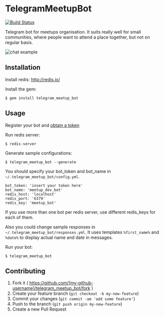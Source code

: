 # TelegramMeetupBot

[![Build Status](https://travis-ci.org/mendab1e/telegram_meetup_bot.svg)](https://travis-ci.org/mendab1e/telegram_meetup_bot)

Telegram bot for meetups organisation. It suits really well for small communities, where people want to attend a place together, but not on regular basis.

![chat example](https://cloud.githubusercontent.com/assets/854386/9875843/23b37e8a-5bba-11e5-8c6f-c4777c8a1eff.png)

## Installation

Install redis: http://redis.io/

Install the gem:

    $ gem install telegram_meetup_bot

## Usage

Register your bot and [obtain a token](https://core.telegram.org/bots#botfather)

Run redis server:

    $ redis-server

Generate sample configurations:

    $ telegram_meetup_bot --generate

You should specify your bot_token and bot_name in ```~/.telegram_meetup_bot/config.yml```.
```
bot_token: 'insert your token here'
bot_name: 'meetup_dev_bot'
redis_host: 'localhost'
redis_port: '6379'
redis_key: 'meetup_bot'
```
If you use more than one bot per redis server, use different redis_keys for each of them.

Also you could change sample responses in ```~/.telegram_meetup_bot/responses.yml```. It uses templates ```%first_name%``` and ```%date%``` to display actual name and date in messages.

Run your bot:

    $ telegram_meetup_bot

## Contributing

1. Fork it ( https://github.com/[my-github-username]/telegram_meetup_bot/fork )
2. Create your feature branch (`git checkout -b my-new-feature`)
3. Commit your changes (`git commit -am 'add some feature'`)
4. Push to the branch (`git push origin my-new-feature`)
5. Create a new Pull Request
